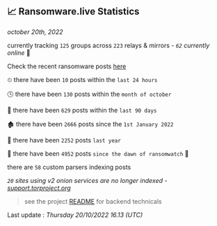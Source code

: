 
## 📈 Ransomware.live Statistics
_october 20th, 2022_

currently tracking `125` groups across `223` relays & mirrors - _`62` currently online_ 📡

Check the recent ransomware posts [here](https://www.ransomware.live/#/recentposts)


⏲ there have been `10` posts within the `last 24 hours`

🕓 there have been `130` posts within the `month of october`

📅 there have been `629` posts within the `last 90 days`

🏚 there have been `2666` posts since the `1st January 2022`

🚀 there have been `2252` posts `last year`

🦕 there have been `4952` posts `since the dawn of ransomwatch` 🐣

there are `58` custom parsers indexing posts

_`20` sites using v2 onion services are no longer indexed - [support.torproject.org](https://support.torproject.org/onionservices/v2-deprecation/)_

> see the project [README](https://github.com/jmousqueton/ransomwatch#readme) for backend technicals



Last update : _Thursday 20/10/2022 16.13 (UTC)_

